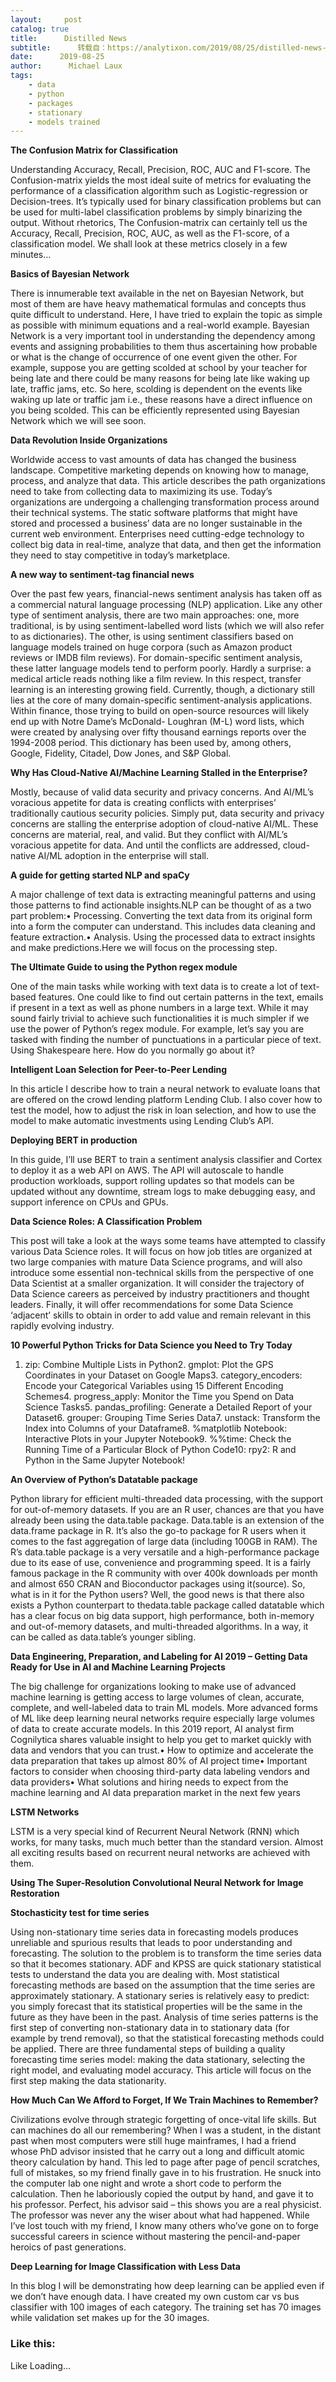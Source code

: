 ```yaml
---
layout:     post
catalog: true
title:      Distilled News
subtitle:      转载自：https://analytixon.com/2019/08/25/distilled-news-1174/
date:      2019-08-25
author:      Michael Laux
tags:
    - data
    - python
    - packages
    - stationary
    - models trained
---
```


**The Confusion Matrix for Classification**

Understanding Accuracy, Recall, Precision, ROC, AUC and F1-score. The Confusion-matrix yields the most ideal suite of metrics for evaluating the performance of a classification algorithm such as Logistic-regression or Decision-trees. It’s typically used for binary classification problems but can be used for multi-label classification problems by simply binarizing the output. Without rhetorics, The Confusion-matrix can certainly tell us the Accuracy, Recall, Precision, ROC, AUC, as well as the F1-score, of a classification model. We shall look at these metrics closely in a few minutes…

**Basics of Bayesian Network**

There is innumerable text available in the net on Bayesian Network, but most of them are have heavy mathematical formulas and concepts thus quite difficult to understand. Here, I have tried to explain the topic as simple as possible with minimum equations and a real-world example. Bayesian Network is a very important tool in understanding the dependency among events and assigning probabilities to them thus ascertaining how probable or what is the change of occurrence of one event given the other. For example, suppose you are getting scolded at school by your teacher for being late and there could be many reasons for being late like waking up late, traffic jams, etc. So here, scolding is dependent on the events like waking up late or traffic jam i.e., these reasons have a direct influence on you being scolded. This can be efficiently represented using Bayesian Network which we will see soon.

**Data Revolution Inside Organizations**

Worldwide access to vast amounts of data has changed the business landscape. Competitive marketing depends on knowing how to manage, process, and analyze that data. This article describes the path organizations need to take from collecting data to maximizing its use. Today’s organizations are undergoing a challenging transformation process around their technical systems. The static software platforms that might have stored and processed a business’ data are no longer sustainable in the current web environment. Enterprises need cutting-edge technology to collect big data in real-time, analyze that data, and then get the information they need to stay competitive in today’s marketplace.

**A new way to sentiment-tag financial news**

Over the past few years, financial-news sentiment analysis has taken off as a commercial natural language processing (NLP) application. Like any other type of sentiment analysis, there are two main approaches: one, more traditional, is by using sentiment-labelled word lists (which we will also refer to as dictionaries). The other, is using sentiment classifiers based on language models trained on huge corpora (such as Amazon product reviews or IMDB film reviews). For domain-specific sentiment analysis, these latter language models tend to perform poorly. Hardly a surprise: a medical article reads nothing like a film review. In this respect, transfer learning is an interesting growing field. Currently, though, a dictionary still lies at the core of many domain-specific sentiment-analysis applications. Within finance, those trying to build on open-source resources will likely end up with Notre Dame’s McDonald- Loughran (M-L) word lists, which were created by analysing over fifty thousand earnings reports over the 1994-2008 period. This dictionary has been used by, among others, Google, Fidelity, Citadel, Dow Jones, and S&P Global.

**Why Has Cloud-Native AI/Machine Learning Stalled in the Enterprise?**

Mostly, because of valid data security and privacy concerns. And AI/ML’s voracious appetite for data is creating conflicts with enterprises’ traditionally cautious security policies. Simply put, data security and privacy concerns are stalling the enterprise adoption of cloud-native AI/ML. These concerns are material, real, and valid. But they conflict with AI/ML’s voracious appetite for data. And until the conflicts are addressed, cloud-native AI/ML adoption in the enterprise will stall.

**A guide for getting started NLP and spaCy**

A major challenge of text data is extracting meaningful patterns and using those patterns to find actionable insights.NLP can be thought of as a two part problem:• Processing. Converting the text data from its original form into a form the computer can understand. This includes data cleaning and feature extraction.• Analysis. Using the processed data to extract insights and make predictions.Here we will focus on the processing step.

**The Ultimate Guide to using the Python regex module**

One of the main tasks while working with text data is to create a lot of text-based features. One could like to find out certain patterns in the text, emails if present in a text as well as phone numbers in a large text. While it may sound fairly trivial to achieve such functionalities it is much simpler if we use the power of Python’s regex module. For example, let’s say you are tasked with finding the number of punctuations in a particular piece of text. Using Shakespeare here. How do you normally go about it?

**Intelligent Loan Selection for Peer-to-Peer Lending**

In this article I describe how to train a neural network to evaluate loans that are offered on the crowd lending platform Lending Club. I also cover how to test the model, how to adjust the risk in loan selection, and how to use the model to make automatic investments using Lending Club’s API.

**Deploying BERT in production**

In this guide, I’ll use BERT to train a sentiment analysis classifier and Cortex to deploy it as a web API on AWS. The API will autoscale to handle production workloads, support rolling updates so that models can be updated without any downtime, stream logs to make debugging easy, and support inference on CPUs and GPUs.

**Data Science Roles: A Classification Problem**

This post will take a look at the ways some teams have attempted to classify various Data Science roles. It will focus on how job titles are organized at two large companies with mature Data Science programs, and will also introduce some essential non-technical skills from the perspective of one Data Scientist at a smaller organization. It will consider the trajectory of Data Science careers as perceived by industry practitioners and thought leaders. Finally, it will offer recommendations for some Data Science ‘adjacent’ skills to obtain in order to add value and remain relevant in this rapidly evolving industry.

**10 Powerful Python Tricks for Data Science you Need to Try Today**

1. zip: Combine Multiple Lists in Python2. gmplot: Plot the GPS Coordinates in your Dataset on Google Maps3. category_encoders: Encode your Categorical Variables using 15 Different Encoding Schemes4. progress_apply: Monitor the Time you Spend on Data Science Tasks5. pandas_profiling: Generate a Detailed Report of your Dataset6. grouper: Grouping Time Series Data7. unstack: Transform the Index into Columns of your Dataframe8. %matplotlib Notebook: Interactive Plots in your Jupyter Notebook9. %%time: Check the Running Time of a Particular Block of Python Code10: rpy2: R and Python in the Same Jupyter Notebook!

**An Overview of Python’s Datatable package**

Python library for efficient multi-threaded data processing, with the support for out-of-memory datasets. If you are an R user, chances are that you have already been using the data.table package. Data.table is an extension of the data.frame package in R. It’s also the go-to package for R users when it comes to the fast aggregation of large data (including 100GB in RAM). The R’s data.table package is a very versatile and a high-performance package due to its ease of use, convenience and programming speed. It is a fairly famous package in the R community with over 400k downloads per month and almost 650 CRAN and Bioconductor packages using it(source). So, what is in it for the Python users? Well, the good news is that there also exists a Python counterpart to thedata.table package called datatable which has a clear focus on big data support, high performance, both in-memory and out-of-memory datasets, and multi-threaded algorithms. In a way, it can be called as data.table’s younger sibling.

**Data Engineering, Preparation, and Labeling for AI 2019 – Getting Data Ready for Use in AI and Machine Learning Projects**

The big challenge for organizations looking to make use of advanced machine learning is getting access to large volumes of clean, accurate, complete, and well-labeled data to train ML models. More advanced forms of ML like deep learning neural networks require especially large volumes of data to create accurate models. In this 2019 report, AI analyst firm Cognilytica shares valuable insight to help you get to market quickly with data and vendors that you can trust.• How to optimize and accelerate the data preparation that takes up almost 80% of AI project time• Important factors to consider when choosing third-party data labeling vendors and data providers• What solutions and hiring needs to expect from the machine learning and AI data preparation market in the next few years

**LSTM Networks**

LSTM is a very special kind of Recurrent Neural Network (RNN) which works, for many tasks, much much better than the standard version. Almost all exciting results based on recurrent neural networks are achieved with them.

**Using The Super-Resolution Convolutional Neural Network for Image Restoration**

**Stochasticity test for time series**

Using non-stationary time series data in forecasting models produces unreliable and spurious results that leads to poor understanding and forecasting. The solution to the problem is to transform the time series data so that it becomes stationary. ADF and KPSS are quick stationary statistical tests to understand the data you are dealing with. Most statistical forecasting methods are based on the assumption that the time series are approximately stationary. A stationary series is relatively easy to predict: you simply forecast that its statistical properties will be the same in the future as they have been in the past. Analysis of time series patterns is the first step of converting non-stationary data in to stationary data (for example by trend removal), so that the statistical forecasting methods could be applied. There are three fundamental steps of building a quality forecasting time series model: making the data stationary, selecting the right model, and evaluating model accuracy. This article will focus on the first step making the data stationarity.

**How Much Can We Afford to Forget, If We Train Machines to Remember?**

Civilizations evolve through strategic forgetting of once-vital life skills. But can machines do all our remembering? When I was a student, in the distant past when most computers were still huge mainframes, I had a friend whose PhD advisor insisted that he carry out a long and difficult atomic theory calculation by hand. This led to page after page of pencil scratches, full of mistakes, so my friend finally gave in to his frustration. He snuck into the computer lab one night and wrote a short code to perform the calculation. Then he laboriously copied the output by hand, and gave it to his professor. Perfect, his advisor said – this shows you are a real physicist. The professor was never any the wiser about what had happened. While I’ve lost touch with my friend, I know many others who’ve gone on to forge successful careers in science without mastering the pencil-and-paper heroics of past generations.

**Deep Learning for Image Classification with Less Data**

In this blog I will be demonstrating how deep learning can be applied even if we don’t have enough data. I have created my own custom car vs bus classifier with 100 images of each category. The training set has 70 images while validation set makes up for the 30 images.

### Like this:

Like Loading...
